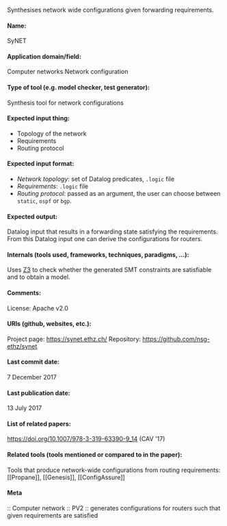 Synthesises network wide configurations given forwarding requirements.

#### Name:
SyNET

#### Application domain/field:
Computer networks
Network configuration

#### Type of tool (e.g. model checker, test generator):
Synthesis tool for network configurations

#### Expected input thing:
- Topology of the network
- Requirements
- Routing protocol

#### Expected input format:
- *Network topology*: set of Datalog predicates, `.logic` file
- *Requirements*: `.logic` file
- *Routing protocol*: passed as an argument, the user can choose between `static`, `ospf` or `bgp`. 

#### Expected output:
Datalog input that results in a forwarding state satisfying the requirements. From this Datalog input one can derive the configurations for routers.

#### Internals (tools used, frameworks, techniques, paradigms, ...):
Uses [Z3](Solvers/SMT/Z3.md) to check whether the generated SMT constraints are satisfiable and to obtain a model.

#### Comments:
License: Apache v2.0

#### URIs (github, websites, etc.):
Project page: https://synet.ethz.ch/
Repository: https://github.com/nsg-ethz/synet

#### Last commit date:
7 December 2017

#### Last publication date:
13 July 2017

#### List of related papers:
https://doi.org/10.1007/978-3-319-63390-9_14 (CAV '17)

#### Related tools (tools mentioned or compared to in the paper):
Tools that produce network-wide configurations from routing requirements: [[Propane]], [[Genesis]], [[ConfigAssure]]

#### Meta
:: Computer network
:: PV2 :: generates configurations for routers such that given requirements are satisfied